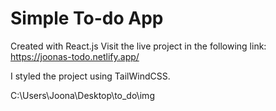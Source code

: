 # Simple To-do App
Created with React.js
Visit the live project in the following link:
https://joonas-todo.netlify.app/

I styled the project using TailWindCSS.

C:\Users\Joona\Desktop\to_do\img
